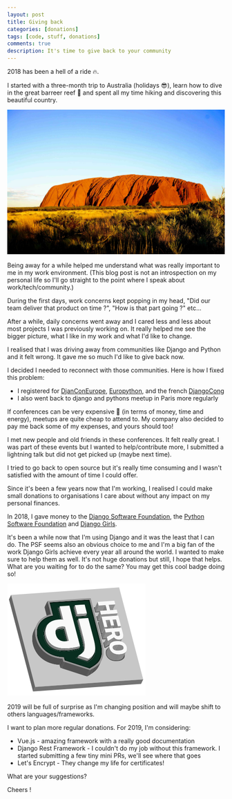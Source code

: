 ```yaml
---
layout: post
title: Giving back
categories: [donations]
tags: [code, stuff, donations]
comments: true
description: It's time to give back to your community
---
```


2018 has been a hell of a ride 🔥.

I started with a three-month trip to Australia (holidays :sunglasses:), learn how to dive in the great barreer reef :tropical_fish: and spent all my time hiking and discovering this beautiful country.

![Australia_Uluru](/assets/images/australia_uluru.jpg)

Being away for a while helped me understand what was really important to me in my work environment. (This blog post is not an introspection on my personal life so I'll go straight to the point where I speak about work/tech/community.)

During the first days, work concerns kept popping in my head, "Did our team deliver that product on time ?", "How is that part going ?" etc...

After a while, daily concerns went away and I cared less and less about most projects I was previously working on. It really helped me see the bigger picture, what I like in my work and what I'd like to change.

I realised that I was driving away from communities like Django and Python and it felt wrong. It gave me so much I'd like to give back now.

I decided I needed to reconnect with those communities. Here is how I fixed this problem:

- I registered for [DjanConEurope](https://2018.djangocon.eu/), [Europython](https://ep2018.europython.eu/en/), and the french [DjangoCong](http://rencontres.django-fr.org/2018/)
- I also went back to django and pythons meetup in Paris more regularly

If conferences can be very expensive :money_with_wings: (in terms of money, time and energy), meetups are quite cheap to attend to. My company also decided to pay me back some of my expenses, and yours should too!

I met new people and old friends in these conferences. It felt really great. I was part of these events but I wanted to help/contribute more, I submitted a lightning talk but did not get picked up (maybe next time).

I tried to go back to open source but it's really time consuming and I wasn't satisfied with the amount of time I could offer.

Since it's been a few years now that I'm working, I realised I could make small donations to organisations I care about without any impact on my personal finances.

In 2018, I gave money to the [Django Software Foundation](https://www.djangoproject.com/fundraising/), the [Python Software Foundation](https://www.python.org/psf/donations/) and [Django Girls](https://djangogirls.org/).

It's been a while now that I'm using Django and it was the least that I can do. The PSF seems also an obvious choice to me and I'm a big fan of the work Django Girls achieve every year all around the world. I wanted to make sure to help them as well.
It's not huge donations but still, I hope that helps. What are you waiting for to do the same? You may get this cool badge doing so!

![django_badge](/assets/images/django_hero.png)

2019 will be full of surprise as I'm changing position and will maybe shift to others languages/frameworks.

I want to plan more regular donations. For 2019, I'm considering:

- Vue.js - amazing framework with a really good documentation
- Django Rest Framework - I couldn't do my job without this framework. I started submitting a few tiny mini PRs, we'll see where that goes
- Let's Encrypt - They change my life for certificates!

What are your suggestions?

Cheers !
